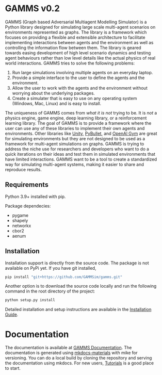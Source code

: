 # GAMMS v0.2

GAMMS (Graph based Adversarial Multiagent Modelling Simulator) is a Python library designed for simulating large scale multi-agent scenarios on environments represented as graphs. The library is a framework which focuses on providing a flexible and extensible architecture to facilitate implementing interactions between agents and the environment as well as controlling the information flow between them. The library is geared towards easing development of high level scenario dynamics and testing agent behaviours rather than low level details like the actual physics of real world interactions. GAMMS tries to solve the following problems:

1. Run large simulations involving multiple agents on an everyday laptop.
2. Provide a simple interface to the user to define the agents and the environment.
3. Allow the user to work with the agents and the environment without worrying about the underlying packages.
4. Create a simulater that is easy to use on any operating system (Windows, Mac, Linux) and is easy to install.

The uniqueness of GAMMS comes from *what it is not* trying to be. It is *not* a physics engine, game engine, deep learning library, or a reinforcement learning library. The goal of GAMMS is to provide a framework where the user can use any of these libraries to implement their own agents and environments. Other libraries like [Unity](https://unity.com), [PyBullet](https://pybullet.org/wordpress/), and [OpenAI Gym](https://gymnasium.farama.org/) are great for simulating environments but they are not designed to be used as a framework for multi-agent simulations on graphs. GAMMS is trying to address the niche use for researchers and developers who want to do a quick iterations on their ideas and test them in simulated environments that have limited interactions. GAMMS want to be a tool to create a standardized way for simulating multi-agent systems, making it easier to share and reproduce results.

## Requirements

Python 3.9+ installed with pip.

Package dependecies:
- pygame
- shapely
- networkx
- cbor2
- aenum

## Installation

Installation support is directly from the source code. The package is not available on PyPi yet. If you have git installed,

```bash
pip install "git+https://github.com/GAMMSim/gamms.git"
```

Another option is to download the source code locally and run the following command in the root directory of the project:

```bash
python setup.py install
```

Detailed installation and setup instructions are available in the [Installation Guide](https://gammsim.github.io/gamms/dev/start/#installation-and-setup).

# Documentation

The documentation is available at [GAMMS Documentation](https://gammsim.github.io/gamms/dev/). The documentation is generated using [mkdocs-materials](https://squidfunk.github.io/mkdocs-material/) with mike for versioning. You can do a local build by cloning the repository and serving the documentation using mkdocs. For new users, [Tutorials](https://gammsim.github.io/gamms/dev/tutorials) is a good place to start.
